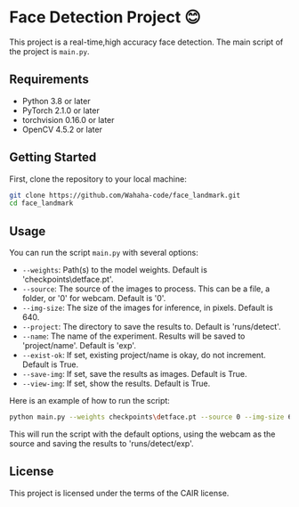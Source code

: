 # Face Detection Project :blush:

This project is a real-time,high accuracy face detection. The main script of the project is `main.py`.

## Requirements

- Python 3.8 or later
- PyTorch 2.1.0 or later
- torchvision 0.16.0 or later
- OpenCV 4.5.2 or later

## Getting Started

First, clone the repository to your local machine:

```bash
git clone https://github.com/Wahaha-code/face_landmark.git
cd face_landmark
```

## Usage

You can run the script `main.py` with several options:

- `--weights`: Path(s) to the model weights. Default is 'checkpoints\detface.pt'.
- `--source`: The source of the images to process. This can be a file, a folder, or '0' for webcam. Default is '0'.
- `--img-size`: The size of the images for inference, in pixels. Default is 640.
- `--project`: The directory to save the results to. Default is 'runs/detect'.
- `--name`: The name of the experiment. Results will be saved to 'project/name'. Default is 'exp'.
- `--exist-ok`: If set, existing project/name is okay, do not increment. Default is True.
- `--save-img`: If set, save the results as images. Default is True.
- `--view-img`: If set, show the results. Default is True.

Here is an example of how to run the script:
```bash
python main.py --weights checkpoints\detface.pt --source 0 --img-size 640 --project runs/detect --name exp --exist-ok --save-img --view-img
```

This will run the script with the default options, using the webcam as the source and saving the results to 'runs/detect/exp'.

## License

This project is licensed under the terms of the CAIR license.
